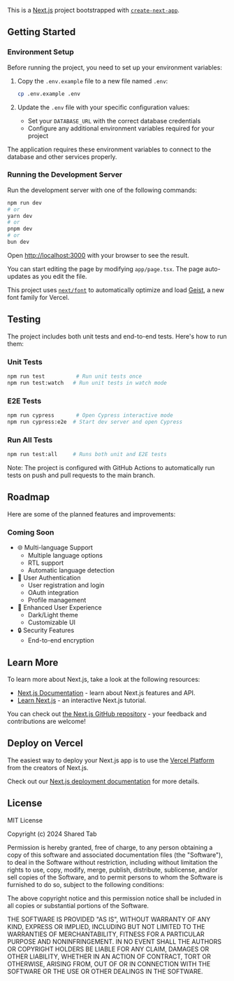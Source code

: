 This is a [Next.js](https://nextjs.org) project bootstrapped with [`create-next-app`](https://nextjs.org/docs/app/api-reference/cli/create-next-app).

## Getting Started

### Environment Setup

Before running the project, you need to set up your environment variables:

1. Copy the `.env.example` file to a new file named `.env`:

   ```bash
   cp .env.example .env
   ```

2. Update the `.env` file with your specific configuration values:
   - Set your `DATABASE_URL` with the correct database credentials
   - Configure any additional environment variables required for your project

The application requires these environment variables to connect to the database and other services properly.

### Running the Development Server

Run the development server with one of the following commands:

```bash
npm run dev
# or
yarn dev
# or
pnpm dev
# or
bun dev
```

Open [http://localhost:3000](http://localhost:3000) with your browser to see the result.

You can start editing the page by modifying `app/page.tsx`. The page auto-updates as you edit the file.

This project uses [`next/font`](https://nextjs.org/docs/app/building-your-application/optimizing/fonts) to automatically optimize and load [Geist](https://vercel.com/font), a new font family for Vercel.

## Testing

The project includes both unit tests and end-to-end tests. Here's how to run them:

### Unit Tests

```bash
npm run test          # Run unit tests once
npm run test:watch   # Run unit tests in watch mode
```

### E2E Tests

```bash
npm run cypress       # Open Cypress interactive mode
npm run cypress:e2e  # Start dev server and open Cypress
```

### Run All Tests

```bash
npm run test:all     # Runs both unit and E2E tests
```

Note: The project is configured with GitHub Actions to automatically run tests on push and pull requests to the main branch.

## Roadmap

Here are some of the planned features and improvements:

### Coming Soon

- 🌐 Multi-language Support
  - Multiple language options
  - RTL support
  - Automatic language detection
- 👤 User Authentication
  - User registration and login
  - OAuth integration
  - Profile management
- 🎨 Enhanced User Experience
  - Dark/Light theme
  - Customizable UI
- 🔒 Security Features
  - End-to-end encryption

## Learn More

To learn more about Next.js, take a look at the following resources:

- [Next.js Documentation](https://nextjs.org/docs) - learn about Next.js features and API.
- [Learn Next.js](https://nextjs.org/learn) - an interactive Next.js tutorial.

You can check out [the Next.js GitHub repository](https://github.com/vercel/next.js) - your feedback and contributions are welcome!

## Deploy on Vercel

The easiest way to deploy your Next.js app is to use the [Vercel Platform](https://vercel.com/new?utm_medium=default-template&filter=next.js&utm_source=create-next-app&utm_campaign=create-next-app-readme) from the creators of Next.js.

Check out our [Next.js deployment documentation](https://nextjs.org/docs/app/building-your-application/deploying) for more details.

## License

MIT License

Copyright (c) 2024 Shared Tab

Permission is hereby granted, free of charge, to any person obtaining a copy
of this software and associated documentation files (the "Software"), to deal
in the Software without restriction, including without limitation the rights
to use, copy, modify, merge, publish, distribute, sublicense, and/or sell
copies of the Software, and to permit persons to whom the Software is
furnished to do so, subject to the following conditions:

The above copyright notice and this permission notice shall be included in all
copies or substantial portions of the Software.

THE SOFTWARE IS PROVIDED "AS IS", WITHOUT WARRANTY OF ANY KIND, EXPRESS OR
IMPLIED, INCLUDING BUT NOT LIMITED TO THE WARRANTIES OF MERCHANTABILITY,
FITNESS FOR A PARTICULAR PURPOSE AND NONINFRINGEMENT. IN NO EVENT SHALL THE
AUTHORS OR COPYRIGHT HOLDERS BE LIABLE FOR ANY CLAIM, DAMAGES OR OTHER
LIABILITY, WHETHER IN AN ACTION OF CONTRACT, TORT OR OTHERWISE, ARISING FROM,
OUT OF OR IN CONNECTION WITH THE SOFTWARE OR THE USE OR OTHER DEALINGS IN THE
SOFTWARE.

